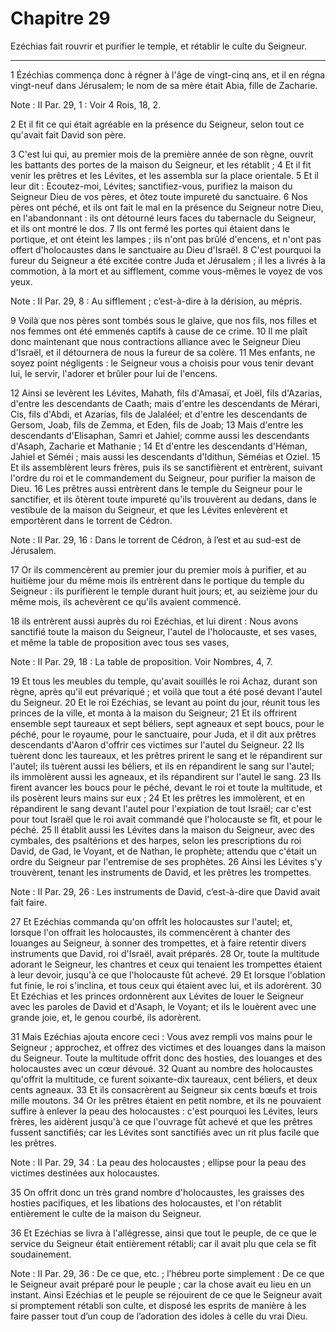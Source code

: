 # Chapitre 29

Ezéchias fait rouvrir et purifier le temple, et rétablir le culte du Seigneur.

***

1 Ézéchias commença donc à régner à l'âge de vingt-cinq ans, et il en régna vingt-neuf dans Jérusalem; le nom de sa mère était Abia, fille de Zacharie.

<span class="bible-note">Note : </span> II Par. 29, 1 : Voir 4 Rois, 18, 2.

2 Et il fit ce qui était agréable en la présence du Seigneur, selon tout ce qu'avait fait David son père.


3 C'est lui qui, au premier mois de la première année de son règne, ouvrit les battants des portes de la maison du Seigneur, et les rétablit ; 4 Et il fit venir les prêtres et les Lévites, et les assembla sur la place orientale. 5 Et il leur dit : Ecoutez-moi, Lévites; sanctifiez-vous, purifiez la maison du Seigneur Dieu de vos pères, et ôtez toute impureté du sanctuaire. 6 Nos pères ont péché, et ils ont fait le mal en la présence du Seigneur notre Dieu, en l'abandonnant : ils ont détourné leurs faces du tabernacle du Seigneur, et ils ont montré le dos. 7 Ils ont fermé les portes qui étaient dans le portique, et ont éteint les lampes ; ils n'ont pas brûlé d'encens, et n'ont pas offert d'holocaustes dans le sanctuaire au Dieu d'Israël. 8 C'est pourquoi la fureur du Seigneur a été excitée contre Juda et Jérusalem ; il les a livrés à la commotion, à la mort et au sifflement, comme vous-mêmes le voyez de vos yeux.

<span class="bible-note">Note : </span> II Par. 29, 8 : Au sifflement ; c’est-à-dire à la dérision, au mépris.

9 Voilà que nos pères sont tombés sous le glaive, que nos fils, nos filles et nos femmes ont été emmenés captifs à cause de ce crime. 10 Il me plaît donc maintenant que nous contractions alliance avec le Seigneur Dieu d'Israël, et il détournera de nous la fureur de sa colère. 11 Mes enfants, ne soyez point négligents : le Seigneur vous a choisis pour vous tenir devant lui, le servir, l'adorer et brûler pour lui de l'encens.


12 Ainsi se levèrent les Lévites, Mahath, fils d'Amasaï, et Joël, fils d'Azarias, d'entre les descendants de Caath; mais d'entre les descendants de Mérari, Cis, fils d'Abdi, et Azarias, fils de Jalaléel; et d'entre les descendants de Gersom, Joab, fils de Zemma, et Eden, fils de Joab; 13 Mais d'entre les descendants d'Elisaphan, Samri et Jahiel; comme aussi les descendants d'Asaph, Zacharie et Mathanie ; 14 Et d'entre les descendants d'Héman, Jahiel et Séméi ; mais aussi les descendants d'Idithun, Séméias et Oziel. 15 Et ils assemblèrent leurs frères, puis ils se sanctifièrent et entrèrent, suivant l'ordre du roi et le commandement du Seigneur, pour purifier la maison de Dieu. 16 Les prêtres aussi entrèrent dans le temple du Seigneur pour le sanctifier, et ils ôtèrent toute impureté qu'ils trouvèrent au dedans, dans le vestibule de la maison du Seigneur, et que les Lévites enlevèrent et emportèrent dans le torrent de Cédron.

<span class="bible-note">Note : </span> II Par. 29, 16 : Dans le torrent de Cédron, à l’est et au sud-est de Jérusalem.

17 Or ils commencèrent au premier jour du premier mois à purifier, et au huitième jour du même mois ils entrèrent dans le portique du temple du Seigneur : ils purifièrent le temple durant huit jours; et, au seizième jour du même mois, ils achevèrent ce qu'ils avaient commencé.


18 ils entrèrent aussi auprès du roi Ezéchias, et lui dirent : Nous avons sanctifié toute la maison du Seigneur, l'autel de l'holocauste, et ses vases, et même la table de proposition avec tous ses vases,

<span class="bible-note">Note : </span> II Par. 29, 18 : La table de proposition. Voir Nombres, 4, 7.

19 Et tous les meubles du temple, qu'avait souillés le roi Achaz, durant son règne, après qu'il eut prévariqué ; et voilà que tout a été posé devant l'autel du Seigneur. 20 Et le roi Ezéchias, se levant au point du jour, réunit tous les princes de la ville, et monta à la maison du Seigneur; 21 Et ils offrirent ensemble sept taureaux et sept béliers, sept agneaux et sept boucs, pour le péché, pour le royaume, pour le sanctuaire, pour Juda, et il dit aux prêtres descendants d'Aaron d'offrir ces victimes sur l'autel du Seigneur. 22 Ils tuèrent donc les taureaux, et les prêtres prirent le sang et le répandirent sur l'autel; ils tuèrent aussi les béliers, et ils en répandirent le sang sur l'autel; ils immolèrent aussi les agneaux, et ils répandirent sur l'autel le sang. 23 Ils firent avancer les boucs pour le péché, devant le roi et toute la multitude, et ils posèrent leurs mains sur eux ; 24 Et les prêtres les immolèrent, et en répandirent le sang devant l'autel pour l'expiation de tout Israël; car c'est pour tout
Israël que le roi avait commandé que l'holocauste se fît, et pour le péché. 25 Il établit aussi les Lévites dans la maison du Seigneur, avec des cymbales, des psaltérions et des harpes, selon les prescriptions du roi David, de Gad, le Voyant, et de Nathan, le prophète; attendu que c'était un ordre du Seigneur par l'entremise de ses prophètes. 26 Ainsi les Lévites s'y trouvèrent, tenant les instruments de David, et les prêtres les trompettes.

<span class="bible-note">Note : </span> II Par. 29, 26 : Les instruments de David, c’est-à-dire que David avait fait faire.

27 Et Ezéchias commanda qu'on offrît les holocaustes sur l'autel; et, lorsque l'on offrait les holocaustes, ils commencèrent à chanter des louanges au Seigneur, à sonner des trompettes, et à faire retentir divers instruments que David, roi d'Israël, avait préparés. 28 Or, toute la multitude adorant le Seigneur, les chantres et ceux qui tenaient les trompettes étaient à leur devoir, jusqu'à ce que l'holocauste fût achevé. 29 Et lorsque l'oblation fut finie, le roi s'inclina, et tous ceux qui étaient avec lui, et ils adorèrent. 30 Et Ezéchias et les princes ordonnèrent aux Lévites de louer le Seigneur avec les paroles de David et d'Asaph, le Voyant; et ils le louèrent avec une grande joie, et, le genou courbé, ils adorèrent.


31 Mais Ezéchias ajouta encore ceci : Vous avez rempli vos mains pour le Seigneur ; approchez, et offrez des victimes et des louanges dans la maison du Seigneur. Toute la multitude offrit donc des hosties, des louanges et des holocaustes avec un cœur dévoué. 32 Quant au nombre des holocaustes qu'offrit la multitude, ce furent soixante-dix taureaux, cent béliers, et deux cents agneaux. 33 Et ils consacrèrent au Seigneur six cents bœufs et trois mille moutons. 34 Or les prêtres étaient en petit nombre, et ils ne pouvaient suffire à enlever la peau des holocaustes : c'est pourquoi les Lévites, leurs frères, les aidèrent jusqu'à ce que l'ouvrage fût achevé et que les prêtres fussent sanctifiés; car les Lévites sont sanctifiés avec un rit plus facile que les prêtres.

<span class="bible-note">Note : </span> II Par. 29, 34 : La peau des holocaustes ; ellipse pour la peau des victimes destinées aux holocaustes.

35 On offrit donc un très grand nombre d'holocaustes, les graisses des hosties pacifiques, et les libations des holocaustes, et l'on rétablit entièrement le culte de la maison du Seigneur.


36 Et Ezéchias se livra à l'allégresse, ainsi que tout le peuple, de ce que le service du Seigneur était entièrement rétabli; car il avait plu que cela se fît soudainement.

<span class="bible-note">Note : </span> II Par. 29, 36 : De ce que, etc. ; l’hébreu porte simplement : De ce que le Seigneur avait préparé pour le peuple ; car la chose avait eu lieu en un instant. Ainsi Ezéchias et le peuple se réjouirent de ce que le Seigneur avait si promptement rétabli son culte, et disposé les esprits de manière à les faire passer tout d’un coup de l’adoration des idoles à celle du vrai Dieu.

